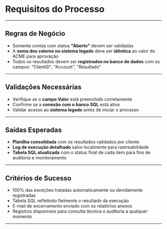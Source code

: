 # Requisitos do Processo

---

## Regras de Negócio

- Somente contas com status **"Aberto"** devem ser validadas
- A **soma dos valores no sistema legado** deve ser **idêntica** ao valor do ACME para aprovação
- Todos os resultados devem ser **registrados no banco de dados** com os campos: "ClientID", "Account", "Resultado"

---

## Validações Necessárias

- Verifique se o **campo Valor** está preenchido corretamente
- Confirme se a **conexão com o banco SQL** está ativa
- Validar acesso ao **sistema legado** antes de iniciar o processo

---

## Saídas Esperadas

- **Planilha consolidada** com os resultados validados por cliente
- **Log de execução detalhado** salvo localmente para rastreabilidade
- **Tabela SQL atualizada** com o status final de cada item para fins de auditoria e monitoramento

---

##  Critérios de Sucesso

-  100% das exceções tratadas automaticamente ou devidamente registradas
-  Tabela SQL refletindo fielmente o resultado da execução
-  E-mail de encerramento enviado com os relatórios anexos
-  Registros disponíveis para consulta técnica e auditoria a qualquer momento

---

